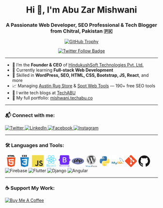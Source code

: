 <h1 align="center">Hi 👋, I'm Abu Zar Mishwani</h1>
<h3 align="center">A Passionate Web Developer, SEO Professional & Tech Blogger from Chitral, Pakistan 🇵🇰</h3>

<p align="center">
  <a href="https://github.com/mishwani7">
    <img src="https://github-profile-trophy.vercel.app/?username=mishwani7&theme=dracula&row=2&column=3" alt="GitHub Trophy" />
  </a>
</p>

<p align="center">
  <a href="https://twitter.com/itsabuzarr" target="_blank">
    <img src="https://img.shields.io/twitter/follow/itsabuzarr?logo=twitter&style=for-the-badge" alt="Twitter Follow Badge" />
  </a>
</p>

---

- 🔭 I’m the **Founder & CEO** of [HindukushSoft Technologies Pvt. Ltd.](https://hindukushsoft.com)
- 🌱 Currently learning **Full-stack Web Development**
- 🧠 Skilled in **WordPress, SEO, HTML, CSS, Bootstrap, JS, React**, and more
- 📈 Managing [Austin Rug Store](https://austinrugstore.com) & [Spot Web Tools](https://spotwebtools.com) — 190+ free SEO tools
- 📝 I write tech blogs at [TechABU](https://techabu.co)
- 📄 My full portfolio: [mishwani.techabu.co](https://mishwani.techabu.co)

---

<h3 align="left">📬 Connect with me:</h3>
<p align="left">
  <a href="https://twitter.com/itsabuzarr" target="_blank">
    <img src="https://raw.githubusercontent.com/rahuldkjain/github-profile-readme-generator/master/src/images/icons/Social/twitter.svg" alt="Twitter" height="30" width="40" />
  </a>
  <a href="https://linkedin.com/in/mishwani7" target="_blank">
    <img src="https://raw.githubusercontent.com/rahuldkjain/github-profile-readme-generator/master/src/images/icons/Social/linked-in-alt.svg" alt="LinkedIn" height="30" width="40" />
  </a>
  <a href="https://fb.com/abuzar.mishwani" target="_blank">
    <img src="https://raw.githubusercontent.com/rahuldkjain/github-profile-readme-generator/master/src/images/icons/Social/facebook.svg" alt="Facebook" height="30" width="40" />
  </a>
  <a href="https://instagram.com/mishwani7" target="_blank">
    <img src="https://raw.githubusercontent.com/rahuldkjain/github-profile-readme-generator/master/src/images/icons/Social/instagram.svg" alt="Instagram" height="30" width="40" />
  </a>
</p>

---

<h3 align="left">🛠️ Languages and Tools:</h3>
<p align="left">
  <img src="https://raw.githubusercontent.com/devicons/devicon/master/icons/html5/html5-original-wordmark.svg" alt="HTML5" width="40" height="40"/>
  <img src="https://raw.githubusercontent.com/devicons/devicon/master/icons/css3/css3-original-wordmark.svg" alt="CSS3" width="40" height="40"/>
  <img src="https://raw.githubusercontent.com/devicons/devicon/master/icons/javascript/javascript-original.svg" alt="JavaScript" width="40" height="40"/>
  <img src="https://raw.githubusercontent.com/devicons/devicon/master/icons/react/react-original-wordmark.svg" alt="React" width="40" height="40"/>
  <img src="https://raw.githubusercontent.com/devicons/devicon/master/icons/bootstrap/bootstrap-plain-wordmark.svg" alt="Bootstrap" width="40" height="40"/>
  <img src="https://raw.githubusercontent.com/devicons/devicon/master/icons/php/php-original.svg" alt="PHP" width="40" height="40"/>
  <img src="https://raw.githubusercontent.com/devicons/devicon/master/icons/wordpress/wordpress-original.svg" alt="WordPress" width="40" height="40"/>
  <img src="https://raw.githubusercontent.com/devicons/devicon/master/icons/python/python-original.svg" alt="Python" width="40" height="40"/>
  <img src="https://raw.githubusercontent.com/devicons/devicon/master/icons/mysql/mysql-original-wordmark.svg" alt="MySQL" width="40" height="40"/>
  <img src="https://raw.githubusercontent.com/devicons/devicon/master/icons/git/git-original.svg" alt="Git" width="40" height="40"/>
  <img src="https://raw.githubusercontent.com/devicons/devicon/master/icons/github/github-original.svg" alt="GitHub" width="40" height="40"/>
  <img src="https://www.vectorlogo.zone/logos/firebase/firebase-icon.svg" alt="Firebase" width="40" height="40"/>
  <img src="https://www.vectorlogo.zone/logos/flutterio/flutterio-icon.svg" alt="Flutter" width="40" height="40"/>
  <img src="https://cdn.worldvectorlogo.com/logos/django.svg" alt="Django" width="40" height="40"/>
  <img src="https://angular.io/assets/images/logos/angular/angular.svg" alt="Angular" width="40" height="40"/>
</p>

---

<h3 align="left">☕ Support My Work:</h3>
<p>
  <a href="https://www.buymeacoffee.com/mishwani" target="_blank">
    <img src="https://cdn.buymeacoffee.com/buttons/v2/default-yellow.png" height="50" width="210" alt="Buy Me A Coffee"/>
  </a>
</p>
